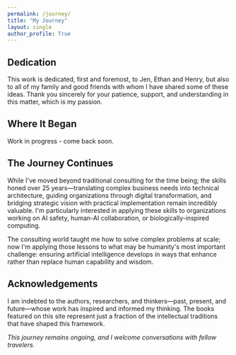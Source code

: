 ```yaml
---
permalink: /journey/
title: "My Journey"
layout: single
author_profile: True
---
```


## Dedication

This work is dedicated, first and foremost, to Jen, Ethan and Henry, but also to all of my family and good friends with whom I have shared some of these ideas. Thank you sincerely for your patience, support, and understanding in this matter, which is my passion.


## Where It Began

Work in progress - come back soon.

## The Journey Continues

While I've moved beyond traditional consulting for the time being; the skills honed over 25 years—translating complex business needs into technical architecture, guiding organizations through digital transformation, and bridging strategic vision with practical implementation remain incredibly valuable. I'm particularly interested in applying these skills to organizations working on AI safety, human-AI collaboration, or biologically-inspired computing.

The consulting world taught me how to solve complex problems at scale; now I'm applying those lessons to what may be humanity's most important challenge: ensuring artificial intelligence develops in ways that enhance rather than replace human capability and wisdom.

## Acknowledgements

I am indebted to the authors, researchers, and thinkers—past, present, and future—whose work has inspired and informed my thinking. The books featured on this site represent just a fraction of the intellectual traditions that have shaped this framework.

*This journey remains ongoing, and I welcome conversations with fellow travelers.*
